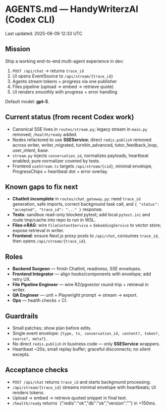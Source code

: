 
# AGENTS.md — HandyWriterzAI (Codex CLI)

Last updated: 2025-08-09 12:33 UTC

## Mission
Ship a working end-to-end multi-agent experience in dev:
1) `POST /api/chat` → returns `trace_id`
2) UI opens EventSource to `/api/stream/{trace_id}`
3) Agents stream tokens + progress via one publisher
4) Files pipeline (upload → embed → retrieve quote)
5) UI renders smoothly with progress + error handling

Default model: **gpt-5**.

## Current status (from recent Codex work)
- Canonical SSE lives in `routes/stream.py`; legacy stream in `main.py` removed; `/health/ready` added.
- Nodes refactored to use **SSEService**; direct `redis.publish` removed across writer, writer_migrated, turnitin_advanced, tutor_feedback_loop, user_intent, base.
- `stream.py` injects `conversation_id`, normalizes payloads, heartbeat enabled; pure normalizer covered by tests.
- Frontend `useStream.ts` targets `/api/stream/{cid}`, minimal envelope, ProgressChips + heartbeat dot + error overlay.

## Known gaps to fix next
- **ChatInit incomplete** in `routes/chat_gateway.py`: need `trace_id` generation, safe imports, correct background task call, and `{ "status": "accepted", "trace_id": "..." }` response.
- **Tests**: sandbox read-only blocked pytest; add local `pytest.ini` and route tmp/cache into repo to run in WSL.
- **Files→RAG**: wire `FileContentService` + `EmbeddingService` to vector store; expose retrieval in writer.
- **Frontend**: ensure Next.js proxy posts to `/api/chat`, consumes `trace_id`, then opens `/api/stream/{trace_id}`.

## Roles
- **Backend Surgeon** — finish ChatInit, readiness, SSE envelopes.
- **Frontend Integrator** — align hooks/components with envelope; add retry UX.
- **File Pipeline Engineer** — wire R2/pgvector round-trip + retrieval in writer.
- **QA Engineer** — unit + Playwright prompt → stream → export.
- **Ops** — health checks + CI.

## Guardrails
- Small patches; show plan before edits.
- Single event envelope: `{type, ts, conversation_id, content?, token?, source?, meta?}`.
- No direct `redis.publish` in business code — only **SSEService** wrappers.
- Heartbeat ~20s; small replay buffer; graceful disconnects; no silent excepts.

## Acceptance checks
- `POST /api/chat` returns `trace_id` and starts background processing.
- `/api/stream/{trace_id}` streams minimal envelope with heartbeats; UI renders tokens.
- Upload → embed → retrieve quoted snippet in final text.
- `/health/ready` returns `{"redis":"ok","db":"ok","version":"<sha>"} in <150ms.
